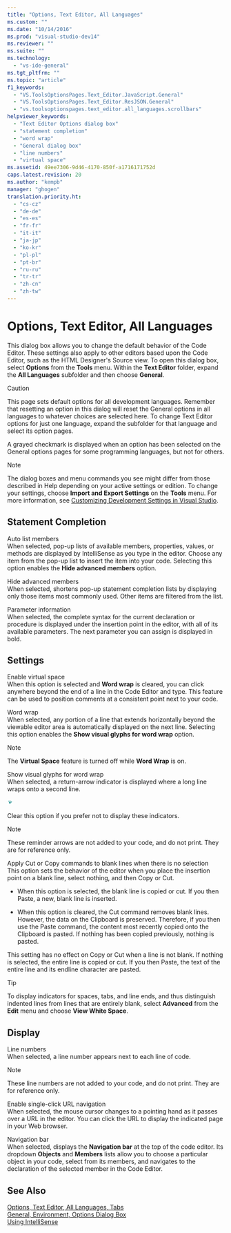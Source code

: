 ```yaml
---
title: "Options, Text Editor, All Languages"
ms.custom: ""
ms.date: "10/14/2016"
ms.prod: "visual-studio-dev14"
ms.reviewer: ""
ms.suite: ""
ms.technology: 
  - "vs-ide-general"
ms.tgt_pltfrm: ""
ms.topic: "article"
f1_keywords: 
  - "VS.ToolsOptionsPages.Text_Editor.JavaScript.General"
  - "VS.ToolsOptionsPages.Text_Editor.ResJSON.General"
  - "vs.toolsoptionspages.text_editor.all_languages.scrollbars"
helpviewer_keywords: 
  - "Text Editor Options dialog box"
  - "statement completion"
  - "word wrap"
  - "General dialog box"
  - "line numbers"
  - "virtual space"
ms.assetid: 49ee7306-9d46-4170-850f-a1716171752d
caps.latest.revision: 20
ms.author: "kempb"
manager: "ghogen"
translation.priority.ht: 
  - "cs-cz"
  - "de-de"
  - "es-es"
  - "fr-fr"
  - "it-it"
  - "ja-jp"
  - "ko-kr"
  - "pl-pl"
  - "pt-br"
  - "ru-ru"
  - "tr-tr"
  - "zh-cn"
  - "zh-tw"
---
```

# Options, Text Editor, All Languages
This dialog box allows you to change the default behavior of the Code Editor. These settings also apply to other editors based upon the Code Editor, such as the HTML Designer's Source view. To open this dialog box, select **Options** from the **Tools** menu. Within the **Text Editor** folder, expand the **All Languages** subfolder and then choose **General**.  
  
> [!CAUTION]
>  This page sets default options for all development languages. Remember that resetting an option in this dialog will reset the General options in all languages to whatever choices are selected here. To change Text Editor options for just one language, expand the subfolder for that language and select its option pages.  
  
 A grayed checkmark is displayed when an option has been selected on the General options pages for some programming languages, but not for others.  
  
> [!NOTE]
>  The dialog boxes and menu commands you see might differ from those described in Help depending on your active settings or edition. To change your settings, choose **Import and Export Settings** on the **Tools** menu. For more information, see [Customizing Development Settings in Visual Studio](http://msdn.microsoft.com/en-us/22c4debb-4e31-47a8-8f19-16f328d7dcd3).  
  
## Statement Completion  
 Auto list members  
 When selected, pop-up lists of available members, properties, values, or methods are displayed by IntelliSense as you type in the editor. Choose any item from the pop-up list to insert the item into your code. Selecting this option enables the **Hide advanced members** option.  
  
 Hide advanced members  
 When selected, shortens pop-up statement completion lists by displaying only those items most commonly used. Other items are filtered from the list.  
  
 Parameter information  
 When selected, the complete syntax for the current declaration or procedure is displayed under the insertion point in the editor, with all of its available parameters. The next parameter you can assign is displayed in bold.  
  
## Settings  
 Enable virtual space  
 When this option is selected and **Word wrap** is cleared, you can click anywhere beyond the end of a line in the Code Editor and type. This feature can be used to position comments at a consistent point next to your code.  
  
 Word wrap  
 When selected, any portion of a line that extends horizontally beyond the viewable editor area is automatically displayed on the next line. Selecting this option enables the **Show visual glyphs for word wrap** option.  
  
> [!NOTE]
>  The **Virtual Space** feature is turned off while **Word Wrap** is on.  
  
 Show visual glyphs for word wrap  
 When selected, a return-arrow indicator is displayed where a long line wraps onto a second line.  
  
 ![LineBreakSymbol screenshot](../reference/media/linebreak.gif "linebreak")  
  
 Clear this option if you prefer not to display these indicators.  
  
> [!NOTE]
>  These reminder arrows are not added to your code, and do not print. They are for reference only.  
  
 Apply Cut or Copy commands to blank lines when there is no selection  
 This option sets the behavior of the editor when you place the insertion point on a blank line, select nothing, and then Copy or Cut.  
  
-   When this option is selected, the blank line is copied or cut. If you then Paste, a new, blank line is inserted.  
  
-   When this option is cleared, the Cut command removes blank lines. However, the data on the Clipboard is preserved. Therefore, if you then use the Paste command, the content most recently copied onto the Clipboard is pasted. If nothing has been copied previously, nothing is pasted.  
  
 This setting has no effect on Copy or Cut when a line is not blank. If nothing is selected, the entire line is copied or cut. If you then Paste, the text of the entire line and its endline character are pasted.  
  
> [!TIP]
>  To display indicators for spaces, tabs, and line ends, and thus distinguish indented lines from lines that are entirely blank, select **Advanced** from the **Edit** menu and choose **View White Space**.  
  
## Display  
 Line numbers  
 When selected, a line number appears next to each line of code.  
  
> [!NOTE]
>  These line numbers are not added to your code, and do not print. They are for reference only.  
  
 Enable single-click URL navigation  
 When selected, the mouse cursor changes to a pointing hand as it passes over a URL in the editor. You can click the URL to display the indicated page in your Web browser.  
  
 Navigation bar  
 When selected, displays the **Navigation bar** at the top of the code editor. Its dropdown **Objects** and **Members** lists allow you to choose a particular object in your code, select from its members, and navigates to the declaration of the selected member in the Code Editor.  
  
## See Also  
 [Options, Text Editor, All Languages, Tabs](../reference/options--text-editor--all-languages--tabs.md)   
 [General, Environment, Options Dialog Box](../reference/general--environment--options-dialog-box.md)   
 [Using IntelliSense](../ide/using-intellisense.md)
